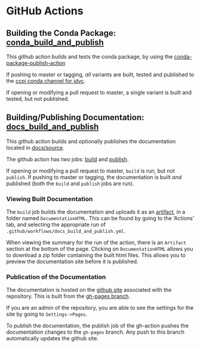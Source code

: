 # GitHub Actions

## Building the Conda Package: [conda_build_and_publish](https://github.com/TomographicImaging/iDVC/blob/master/.github/workflows/conda_build_and_publish.yml)
This github action builds and tests the conda package, by using the [conda-package-publish-action](https://github.com/paskino/conda-package-publish-action)

If pushing to master or tagging, *all* variants are built, tested and published to the [ccpi conda channel for idvc](https://anaconda.org/ccpi/ccpi-dvc/files).

If opening or modifying a pull request to master, a single variant is built and tested, but not published.

## Building/Publishing Documentation: [docs_build_and_publish](https://github.com/TomographicImaging/iDVC/blob/master/.github/workflows/docs_build_and_publish.yml)

This github action builds and optionally publishes the documentation located in [docs/source](https://github.com/TomographicImaging/iDVC/tree/master/docs/source). 

The github action has two jobs:
[build](https://github.com/TomographicImaging/iDVC/blob/39d2685395c36fa5acc93f38f9db37af10eb2f9c/.github/workflows/docs_build_and_publish.yml#L12)
and [publish](https://github.com/TomographicImaging/iDVC/blob/39d2685395c36fa5acc93f38f9db37af10eb2f9c/.github/workflows/docs_build_and_publish.yml#L27).

If opening or modifying a pull request to master, `build` is run, but not `publish`.
If pushing to master or tagging, the documentation is built *and* published (both the `build` and `publish` jobs are run).

### Viewing Built Documentation
The `build` job builds the documentation and uploads it as an [artifact](https://github.com/TomographicImaging/iDVC/blob/39d2685395c36fa5acc93f38f9db37af10eb2f9c/.github/workflows/docs_build_and_publish.yml#L21),
in a folder named `DocumentationHTML`.
This can be found by going to the ‘Actions’ tab, and selecting the appropriate run of `.github/workflows/docs_build_and_publish.yml`.

When viewing the summary for the run of the action, there is an `Artifact` section at the bottom of the page.
Clicking on `DocumentationHTML` allows you to download a zip folder containing the built html files.
This allows you to preview the documentation site before it is published.

### Publication of the Documentation
The documentation is hosted on the [github site](https://tomographicimaging.github.io/iDVC/) associated with the repository.
This is built from the [gh-pages branch](https://github.com/TomographicImaging/iDVC/tree/gh-pages). 

If you are an admin of the repository, you are able to see the settings for the site by going to `Settings->Pages`.

To publish the documentation, the publish job of the gh-action pushes the documentation changes to the `gh-pages` branch.
Any push to this branch automatically updates the github site.


